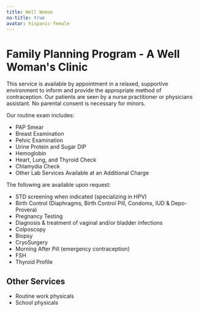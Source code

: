 ```yaml
---
title: Well Woman
no-title: true
avatar: hispanic-female
---
```


Family Planning Program - A Well Woman's Clinic
===============================================

This service is available by appointment in a relaxed, supportive
environment to inform and provide the appropriate method of
contraception.  Our patients are seen by a nurse practitioner or
physicians assistant.  No parental consent is necessary for minors.

Our routine exam includes:

- PAP Smear
- Breast Examination
- Pelvic Examination
- Urine Protein and Sugar DIP
- Hemoglobin
- Heart, Lung, and Thyroid Check
- Chlamydia Check
- Other Lab Services Available at an Additional Charge

The following are available upon request:

- STD screening when indicated (specializing in HPV)
- Birth Control (Diaphragms, Birth Control Pill, Condoms, IUD & Depo-Provera)
- Pregnancy Testing
- Diagnosis & treatment of vaginal and/or bladder infections
- Colposcopy
- Biopsy
- CryoSurgery
- Morning After Pill (emergency contraception)
- FSH
- Thyroid Profile

Other Services
--------------

- Routine work physicals
- School physicals

